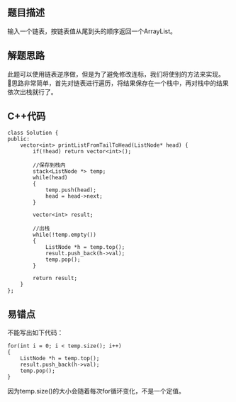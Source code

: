 ## 题目描述

输入一个链表，按链表值从尾到头的顺序返回一个ArrayList。

## 解题思路
此题可以使用链表逆序做，但是为了避免修改连标，我们将使别的方法来实现。
思路非常简单，首先对链表进行遍历，将结果保存在一个栈中，再对栈中的结果
依次出栈就行了。


## C++代码
```
class Solution {
public:
    vector<int> printListFromTailToHead(ListNode* head) {
        if(!head) return vector<int>();

        //保存到栈内
        stack<ListNode *> temp;
        while(head)
        {
            temp.push(head);
            head = head->next;
        }

        vector<int> result;
        
        //出栈
        while(!temp.empty())
        {
            ListNode *h = temp.top();
            result.push_back(h->val);
            temp.pop();
        }

        return result;
    }
};
```

## 易错点
不能写出如下代码：
```
for(int i = 0; i < temp.size(); i++)
{
    ListNode *h = temp.top();
    result.push_back(h->val);
    temp.pop();
}
```
因为temp.size()的大小会随着每次for循环变化，不是一个定值。
